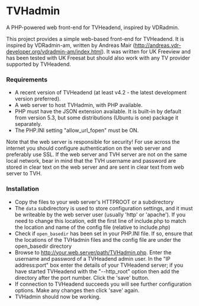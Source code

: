 # TVHadmin
A PHP-powered web front-end for TVHeadend, inspired by VDRadmin.

This project provides a simple web-based front-end for TVHeadend. It is inspired by VDRadmin-am, written by Andreas Mair (http://andreas.vdr-developer.org/vdradmin-am/index.html). It was written for UK Freeview and has been tested with UK Freesat but should also work with any TV provider supported by TVHeadend.


### Requirements
- A recent version of TVHeadend (at least v4.2 - the latest development version preferred).
- A web server to host TVHadmin, with PHP available.
- PHP must have the JSON extension available. It is built-in by default from version 5.3, but some distributions (Ubuntu is one) package it separately.
- The PHP.INI setting "allow_url_fopen" must be ON.

Note that the web server is responsible for security! For use across the internet you should configure authentication on the web server and preferably use SSL. If the web server and TVH server are not on the same local network, bear in mind that the TVH username and password are stored in clear text on the web server and are sent in clear text from web server to TVH.

### Installation
- Copy the files to your web server's HTTPROOT or a subdirectory
- The `data` subdirectory is used to store configuration settings, and it must be writeable by the web server user (usually 'http' or 'apache'). If you need to change this location, edit the first line of include.php to match the location and name of the config file (relative to include.php)
- Check if `open_basedir` has been set in your PHP.INI file. If so, ensure that the locations of the TVHadmin files and the config file are under the open_basedir directory
- Browse to http://your.web.server/path/TVHadmin.php. Enter the username and password of a TVHeadend admin user. In the "IP address:port" box enter the details of your TVHeadend server; if you have started TVHeadend with the "--http_root" option then add the directory after the port number. Click the 'save' button.
- If connection to TVHeadend succeeds you will see further configuration options. Make any changes then click 'save' again.
- TVHadmin should now be working.
